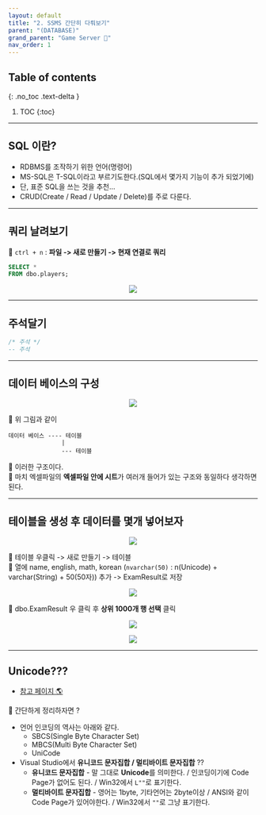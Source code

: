```yaml
---
layout: default
title: "2. SSMS 간단히 다뤄보기"
parent: "(DATABASE)"
grand_parent: "Game Server 👾"
nav_order: 1
---
```


## Table of contents
{: .no_toc .text-delta }

1. TOC
{:toc}

---

## SQL 이란?

* RDBMS를 조작하기 위한 언어(명령어)
* MS-SQL은 T-SQL이라고 부르기도한다.(SQL에서 몇가지 기능이 추가 되었기에)
* 단, 표준 SQL을 쓰는 것을 추천...
* CRUD(Create / Read / Update / Delete)를 주로 다룬다.

---

## 쿼리 날려보기

🍒 `ctrl + n` : **파일 -> 새로 만들기 -> 현재 연결로 쿼리**

```sql
SELECT *
FROM dbo.players;
```

<p align="center">
  <img src="https://taehyungs-programming-blog.github.io/blog/assets/images/database/basic-2-1.png"/>
</p>

---

## 주석달기

```sql
/* 주석 */
-- 주석
```

---

## 데이터 베이스의 구성

<p align="center">
  <img src="https://taehyungs-programming-blog.github.io/blog/assets/images/database/basic-2-2.png"/>
</p>

🍒 위 그림과 같이 

```
데이터 베이스 ---- 테이블
               |
               --- 테이블
```

🍒 이러한 구조이다.<br>
🍒 마치 엑셀파일의 **엑셀파일 안에 시트**가 여러개 들어가 있는 구조와 동일하다 생각하면 된다.

---

## 테이블을 생성 후 데이터를 몇개 넣어보자

<p align="center">
  <img src="https://taehyungs-programming-blog.github.io/blog/assets/images/database/basic-2-3.png"/>
</p>

🍒 테이블 우클릭 -> 새로 만들기 -> 테이블<br>
🍒 열에 name, english, math, korean (`nvarchar(50)` : n(Unicode) + varchar(String) + 50(50자)) 추가 -> ExamResult로 저장

<p align="center">
  <img src="https://taehyungs-programming-blog.github.io/blog/assets/images/database/basic-2-6.png"/>
</p>

🍒 dbo.ExamResult 우 클릭 후 **상위 1000개 행 선택** 클릭

<p align="center">
  <img src="https://taehyungs-programming-blog.github.io/blog/assets/images/database/basic-2-4.png"/>
</p>

<p align="center">
  <img src="https://taehyungs-programming-blog.github.io/blog/assets/images/database/basic-2-5.png"/>
</p>

---

## **Unicode**???

* [참고 페이지 🌎](https://taehyungs-programming-blog.github.io/blog/docs/cpp/win32api/2022-01-13-win32-7/#unicode%EC%97%90-%EA%B4%80%ED%95%98%EC%97%AC)

🍒 간단하게 정리하자면 ?<br>

* 언어 인코딩의 역사는 아래와 같다.
  * SBCS(Single Byte Character Set)
  * MBCS(Multi Byte Character Set)
  * UniCode
* Visual Studio에서 **유니코드 문자집합 / 멀티바이트 문자집합** ??
  * **유니코드 문자집합** - 말 그대로 **Unicode**를 의미한다. / 인코딩이기에 Code Page가 없어도 된다. / Win32에서 `L""`로 표기한다.
  * **멀티바이트 문자집합** - 영어는 1byte, 기타언어는 2byte이상 / ANSI와 같이 Code Page가 있어야한다. / Win32에서 `""`로 그냥 표기한다.